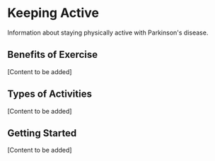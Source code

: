 # Keeping Active

Information about staying physically active with Parkinson's disease.

## Benefits of Exercise

[Content to be added]

## Types of Activities

[Content to be added]

## Getting Started

[Content to be added]
